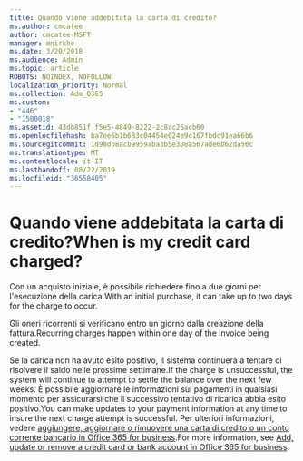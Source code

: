 ```yaml
---
title: Quando viene addebitata la carta di credito?
ms.author: cmcatee
author: cmcatee-MSFT
manager: mnirkhe
ms.date: 3/20/2018
ms.audience: Admin
ms.topic: article
ROBOTS: NOINDEX, NOFOLLOW
localization_priority: Normal
ms.collection: Adm_O365
ms.custom:
- "446"
- "1500018"
ms.assetid: 43db851f-f5e5-4849-8222-2c8ac26acb60
ms.openlocfilehash: ba7ee6b1b683c04454e024e9c167fbdc91ea66b6
ms.sourcegitcommit: 1d98db8acb9959aba3b5e308a567ade6b62da56c
ms.translationtype: MT
ms.contentlocale: it-IT
ms.lasthandoff: 08/22/2019
ms.locfileid: "36558405"
---
```

# <a name="when-is-my-credit-card-charged"></a><span data-ttu-id="f312a-102">Quando viene addebitata la carta di credito?</span><span class="sxs-lookup"><span data-stu-id="f312a-102">When is my credit card charged?</span></span>

<span data-ttu-id="f312a-103">Con un acquisto iniziale, è possibile richiedere fino a due giorni per l'esecuzione della carica.</span><span class="sxs-lookup"><span data-stu-id="f312a-103">With an initial purchase, it can take up to two days for the charge to occur.</span></span>
  
<span data-ttu-id="f312a-104">Gli oneri ricorrenti si verificano entro un giorno dalla creazione della fattura.</span><span class="sxs-lookup"><span data-stu-id="f312a-104">Recurring charges happen within one day of the invoice being created.</span></span>
  
<span data-ttu-id="f312a-105">Se la carica non ha avuto esito positivo, il sistema continuerà a tentare di risolvere il saldo nelle prossime settimane.</span><span class="sxs-lookup"><span data-stu-id="f312a-105">If the charge is unsuccessful, the system will continue to attempt to settle the balance over the next few weeks.</span></span> <span data-ttu-id="f312a-106">È possibile aggiornare le informazioni sui pagamenti in qualsiasi momento per assicurarsi che il successivo tentativo di ricarica abbia esito positivo.</span><span class="sxs-lookup"><span data-stu-id="f312a-106">You can make updates to your payment information at any time to insure the next charge attempt is successful.</span></span> <span data-ttu-id="f312a-107">Per ulteriori informazioni, vedere [aggiungere, aggiornare o rimuovere una carta di credito o un conto corrente bancario in Office 365 for business](https://docs.microsoft.com/office365/admin/subscriptions-and-billing/add-update-or-remove-credit-card-or-bank-account).</span><span class="sxs-lookup"><span data-stu-id="f312a-107">For more information, see [Add, update or remove a credit card or bank account in Office 365 for business](https://docs.microsoft.com/office365/admin/subscriptions-and-billing/add-update-or-remove-credit-card-or-bank-account).</span></span>